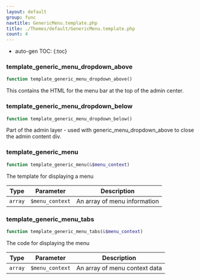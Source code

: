 ```yaml
---
layout: default
group: func
navtitle: GenericMenu.template.php
title: ./Themes/default/GenericMenu.template.php
count: 4
---
```

* auto-gen TOC:
{:toc}
### template_generic_menu_dropdown_above

```php
function template_generic_menu_dropdown_above()
```
This contains the HTML for the menu bar at the top of the admin center.



### template_generic_menu_dropdown_below

```php
function template_generic_menu_dropdown_below()
```
Part of the admin layer - used with generic_menu_dropdown_above to close the admin content div.



### template_generic_menu

```php
function template_generic_menu(&$menu_context)
```
The template for displaying a menu



Type|Parameter|Description
---|---|---
`array`|`$menu_context`|An array of menu information

### template_generic_menu_tabs

```php
function template_generic_menu_tabs(&$menu_context)
```
The code for displaying the menu



Type|Parameter|Description
---|---|---
`array`|`$menu_context`|An array of menu context data

